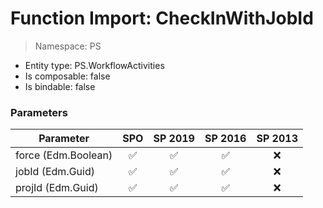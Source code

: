 # Function Import: CheckInWithJobId

> Namespace: PS

- Entity type: PS.WorkflowActivities
- Is composable: false
- Is bindable: false

### Parameters

Parameter | SPO | SP 2019 | SP 2016 | SP 2013
----------|:---:|:-------:|:-------:|:-------:
force (Edm.Boolean) | ✅ | ✅ | ✅ | ❌
jobId (Edm.Guid) | ✅ | ✅ | ✅ | ❌
projId (Edm.Guid) | ✅ | ✅ | ✅ | ❌